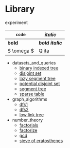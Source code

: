 # Library

experiment

|`code`    |*italic*                  |
|----------|--------------------------|
|**bold**  |***bold italic***         |
|$ \omega $|[Qiita](http://qiita.com)||

- datasets_and_queries
	- [binary indexed tree](datasets_and_queries/binary_indexed_tree.md)
	- [disjoint set](datasets_and_queries/disjoint_set.md)
	- [lazy segment tree](datasets_and_queries/lazy_segment_tree.md)
	- [potential disjoint set](datasets_and_queries/potential_disjoint_set.md)
	- [segment tree](datasets_and_queries/segment_tree.md)
	- [sparse table](datasets_and_queries/sparse_table.md)
- graph_algorithms
	- [dfs1](graph_algorithms/dfs1.md)
	- [dfs2](graph_algorithms/dfs2.md)
	- [low link tree](graph_algorithms/low_link_tree.md)
- number_theory
	- [factorials](number_theory/factorials.md)
	- [factorize](number_theory/factorize.md)
	- [gcd](number_theory/gcd.md)
	- [sieve of eratosthenes](number_theory/sieve_of_eratosthenes.md)
